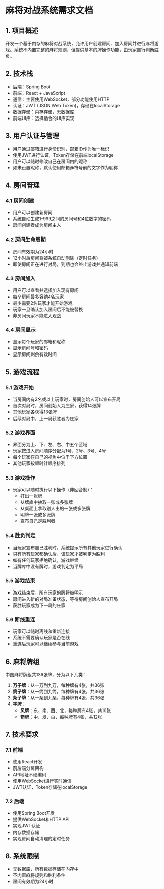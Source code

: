 # 麻将对战系统需求文档

## 1. 项目概述

开发一个基于内存的麻将对战系统，允许用户创建房间、加入房间并进行麻将游戏。系统不内置完整的麻将规则，但提供基本的牌操作功能，由玩家自行判断胜负。

## 2. 技术栈

- 后端：Spring Boot
- 前端：React + JavaScript
- 通信：主要使用WebSocket，部分功能使用HTTP
- 认证：JWT (JSON Web Token)，存储在localStorage
- 数据存储：内存存储，无数据库
- 前端UI库：选择适合的UI库实现

## 3. 用户认证与管理

- 用户通过邮箱进行身份识别，邮箱ID作为唯一标识
- 使用JWT进行认证，Token存储在前端localStorage
- 用户可以随时修改自己在房间内的昵称
- 如未设置昵称，默认使用邮箱@符号前的文字作为昵称

## 4. 房间管理

### 4.1 房间创建
- 用户可以创建新房间
- 系统自动生成1-999之间的房间号和4位数字的密码
- 房间创建者成为房间主人

### 4.2 房间生命周期
- 房间有效期为24小时
- 12小时后房间将被系统自动删除（定时任务）
- 即使房间正在进行对局，到期也会终止游戏并通知前端

### 4.3 房间加入
- 用户可以查看并选择加入现有房间
- 每个房间最多容纳4名玩家
- 最少需要2名玩家才能开始游戏
- 玩家一旦确认加入房间后不能被替换
- 非房间玩家不能进入观战

### 4.4 房间显示
- 显示每个玩家的邮箱和昵称
- 显示房间号和密码
- 显示房间剩余有效时间

## 5. 游戏流程

### 5.1 游戏开始
- 当房间内有2名或以上玩家时，房间创始人可以宣布开局
- 首次对局时，房间创始人为庄家，获得14张牌
- 其他玩家各获得13张牌
- 后续对局中，上一局获胜者为庄家

### 5.2 游戏界面
- 界面分为上、下、左、右、中五个区域
- 玩家按进入房间顺序分配为1号、2号、3号、4号
- 每个玩家在自己的视角中位于下方位置
- 其他玩家按顺时针顺序排列

### 5.3 游戏操作
- 玩家可以随时执行以下操作（非回合制）：
  - 打出一张牌
  - 从牌库中抽取一张或多张牌
  - 从桌面上拿取别人出的一张或多张牌
  - 明牌一张或多张牌
  - 宣布自己是胜利者

### 5.4 胜负判定
- 当玩家宣布自己胜利时，系统提示所有其他玩家进行确认
- 只有所有玩家都确认后，该玩家才被判定为胜利
- 如有任何玩家拒绝确认，游戏继续
- 当牌库中没有牌时，游戏判定为平局

### 5.5 游戏结束
- 游戏结束后，所有玩家的牌将被明示
- 房间进入新的对局准备状态，等待房间创始人宣布开局
- 获胜玩家成为下一局的庄家

### 5.6 断线重连
- 玩家可以随时离线和重新连接
- 系统不需要确认玩家是否在线
- 重连后玩家可以继续参与当前游戏

## 6. 麻将牌组

中国麻将牌组共136张牌，分为以下几类：
1. **万子牌**：从一万到九万，每种牌有4张，共36张
2. **筒子牌**：从一筒到九筒，每种牌有4张，共36张
3. **条子牌**：从一条到九条，每种牌有4张，共36张
4. **字牌**：
   - **风牌**：东、南、西、北，每种牌有4张，共16张
   - **箭牌**：中、发、白，每种牌有4张，共12张

## 7. 技术要求

### 7.1 前端
- 使用React开发
- 前后端分离架构
- API地址不硬编码
- 使用WebSocket进行实时通信
- JWT认证，Token存储在localStorage

### 7.2 后端
- 使用Spring Boot开发
- 提供WebSocket和HTTP API
- 实现JWT认证
- 内存数据存储
- 实现房间自动清理的定时任务

## 8. 系统限制

- 无数据库，所有数据存储在内存中
- 不内置麻将规则和胜利条件
- 房间有效期为24小时 